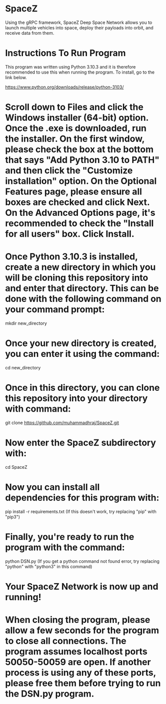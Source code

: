 # SpaceZ
Using the gRPC framework, SpaceZ Deep Space Network allows you to launch multiple vehicles into space, deploy their payloads into orbit, and receive data from them.

# Instructions To Run Program
This program was written using Python 3.10.3 and it is therefore recommended to use this when running the program. To install, go to the link below.

https://www.python.org/downloads/release/python-3103/

# Scroll down to Files and click the Windows installer (64-bit) option. Once the .exe is downloaded, run the installer. On the first window, please check the box at the bottom that says "Add Python 3.10 to PATH" and then click the "Customize installation" option. On the Optional Features page, please ensure all boxes are checked and click Next. On the Advanced Options page, it's recommended to check the "Install for all users" box. Click Install.

# Once Python 3.10.3 is installed, create a new directory in which you will be cloning this repository into and enter that directory. This can be done with the following command on your command prompt:

mkdir new_directory

# Once your new directory is created, you can enter it using the command:

cd new_directory

# Once in this directory, you can clone this repository into your directory with command:

git clone https://github.com/muhammadhraj/SpaceZ.git

# Now enter the SpaceZ subdirectory with:

cd SpaceZ

# Now you can install all dependencies for this program with:

pip install -r requirements.txt (If this doesn't work, try replacing "pip" with "pip3")

# Finally, you're ready to run the program with the command:

python DSN.py (If you get a python command not found error, try replacing "python" with "python3" in this command)

# Your SpaceZ Network is now up and running!

# When closing the program, please allow a few seconds for the program to close all connections. The program assumes localhost ports 50050-50059 are open. If another process is using any of these ports, please free them before trying to run the DSN.py program.


